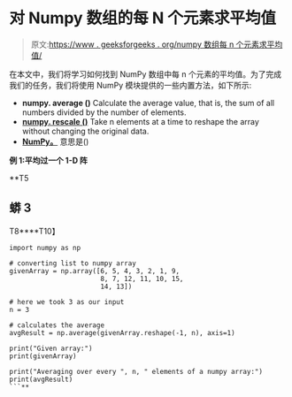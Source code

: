 # 对 Numpy 数组的每 N 个元素求平均值

> 原文:[https://www . geeksforgeeks . org/numpy 数组每 n 个元素求平均值/](https://www.geeksforgeeks.org/averaging-over-every-n-elements-of-a-numpy-array/)

在本文中，我们将学习如何找到 NumPy 数组中每 n 个元素的平均值。为了完成我们的任务，我们将使用 NumPy 模块提供的一些内置方法，如下所示:

*   **numpy. average ()** Calculate the average value, that is, the sum of all numbers divided by the number of elements.
*   [**numpy. rescale ()**](https://www.geeksforgeeks.org/numpy-reshape-python/) Take n elements at a time to reshape the array without changing the original data.
*   [**NumPy。**](https://www.geeksforgeeks.org/numpy-mean-in-python/) 意思是()

****例 1:平均过一个** **1-D 阵****

**T5

## 蟒 3

T8****T10】

```
import numpy as np

# converting list to numpy array
givenArray = np.array([6, 5, 4, 3, 2, 1, 9,
                       8, 7, 12, 11, 10, 15, 
                       14, 13])

# here we took 3 as our input
n = 3

# calculates the average
avgResult = np.average(givenArray.reshape(-1, n), axis=1)

print("Given array:")
print(givenArray)

print("Averaging over every ", n, " elements of a numpy array:")
print(avgResult)
```**